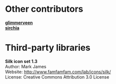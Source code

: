 # Other contributors

**[glimmerveen](https://github.com/glimmerveen)**  
**[sirchia](https://github.com/sirchia)**

# Third-party libraries

**Silk icon set 1.3**  
Author: Mark James  
Website: http://www.famfamfam.com/lab/icons/silk/  
License: Creative Commons Attribution 3.0 License
